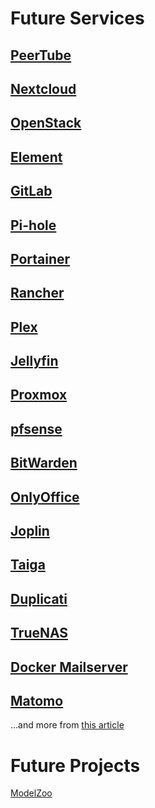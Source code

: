 # Future Services

## [PeerTube](https://github.com/Chocobozzz/PeerTube)

## [Nextcloud](https://github.com/nextcloud)

## [OpenStack](https://www.openstack.org/)

## [Element](https://element.io/)

## [GitLab](https://about.gitlab.com/install/)

## [Pi-hole](https://pi-hole.net/)

## [Portainer](https://www.portainer.io/)

## [Rancher](https://rancher.com/)

## [Plex](https://www.plex.tv/)

## [Jellyfin](https://jellyfin.org/)

## [Proxmox](https://www.proxmox.com/en/proxmox-ve)

## [pfsense](https://www.pfsense.org/)

## [BitWarden](https://bitwarden.com/)

## [OnlyOffice](https://www.onlyoffice.com/desktop.aspx?AFFILIATE=6732&__c=1&affChecked=1)

## [Joplin](https://joplinapp.org/)

## [Taiga](https://www.taiga.io/)

## [Duplicati](https://www.duplicati.com/)

## [TrueNAS](https://www.truenas.com/)

## [Docker Mailserver](https://github.com/docker-mailserver/docker-mailserver)

## [Matomo](https://github.com/matomo-org/matomo)

...and more from [this article](https://aaron-kt-berry.medium.com/top-10-software-for-your-homelab-in-2021-98137a7de051)


# Future Projects

[ModelZoo](https://modelzoo.co/)